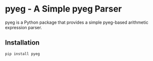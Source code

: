 # pyeg - A Simple pyeg Parser

pyeg is a Python package that provides a simple pyeg-based arithmetic expression parser.

## Installation

```sh
pip install pyeg
